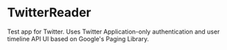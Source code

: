 # TwitterReader
Test app for Twitter. 
Uses Twitter Application-only authentication and user timeline API
UI based on Google's Paging Library. 
